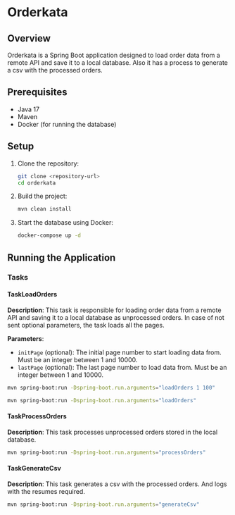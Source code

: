 # Orderkata

## Overview

Orderkata is a Spring Boot application designed to load order data from a remote API and save it to a local database. 
Also it has a process to generate a csv with the processed orders.

## Prerequisites

- Java 17
- Maven
- Docker (for running the database)

## Setup

1. Clone the repository:
    ```sh
    git clone <repository-url>
    cd orderkata
    ```

2. Build the project:
    ```sh
    mvn clean install
    ```

3. Start the database using Docker:
    ```sh
    docker-compose up -d
    ```

## Running the Application

### Tasks

#### TaskLoadOrders

**Description**: This task is responsible for loading order data from a remote API and saving it to a local database as
unprocessed orders. In case of not sent optional parameters, the task loads all the pages.

**Parameters**:
- `initPage` (optional): The initial page number to start loading data from. Must be an integer between 1 and 10000.
- `lastPage` (optional): The last page number to load data from. Must be an integer between 1 and 10000. 

```sh
mvn spring-boot:run -Dspring-boot.run.arguments="loadOrders 1 100"
```

```sh
mvn spring-boot:run -Dspring-boot.run.arguments="loadOrders"
```

#### TaskProcessOrders

**Description**: This task processes unprocessed orders stored in the local database.

```sh
mvn spring-boot:run -Dspring-boot.run.arguments="processOrders"
```

#### TaskGenerateCsv

**Description**: This task generates a csv with the processed orders. 
And logs with the resumes required.

```sh
mvn spring-boot:run -Dspring-boot.run.arguments="generateCsv"
```


